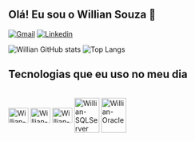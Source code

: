 ## Olá! Eu sou o Willian Souza 🙋

[![Gmail](https://img.shields.io/badge/Gmail-D14836?style=for-the-badge&logo=gmail&logoColor=white)](mailto:willian.ws624@gmail.com)
[![Linkedin](https://img.shields.io/badge/LinkedIn-0077B5?style=for-the-badge&logo=linkedin&logoColor=white)](https://www.linkedin.com/in/willian-s-681093197/)

![Willian GitHub stats](https://github-readme-stats.vercel.app/api?username=owilliansouza&show_icons=true&theme=dracula)
![Top Langs](https://github-readme-stats.vercel.app/api/top-langs/?username=owilliansouza&layout=compact)

## Tecnologias que eu uso no meu dia

<div dir="auto"><br>
  <a target="_blank" rel="noopener noreferrer nofollow" href="https://github.com/user-attachments/assets/0e74deb0-5dfe-47cd-a11e-ac9839c13b9e"><img align="center" alt="Willian-Delphi" height="30" width="40" src="https://github.com/user-attachments/assets/0e74deb0-5dfe-47cd-a11e-ac9839c13b9e" data-canonical-src="https://cdn.jsdelivr.net/gh/devicons/devicon/icons/csharp/csharp-original.svg" style="max-width: 100%;"></a>
  <a target="_blank" rel="noopener noreferrer nofollow" href="https://github.com/user-attachments/assets/3eed38f4-14aa-4eda-9ec8-dde47d0a1508"><img align="center" alt="Willian-Delphi" height="30" width="40" src="https://github.com/user-attachments/assets/3eed38f4-14aa-4eda-9ec8-dde47d0a1508" data-canonical-src="https://cdn.jsdelivr.net/gh/devicons/devicon/icons/csharp/csharp-original.svg" style="max-width: 100%;"></a>
  <a target="_blank" rel="noopener noreferrer nofollow" href="https://camo.githubusercontent.com/2d9be2cdbe847aa58cefeb401833777b9330a5d91389066137fc1c84589eabfe/68747470733a2f2f63646e2e6a7364656c6976722e6e65742f67682f64657669636f6e732f64657669636f6e2f69636f6e732f6373686172702f6373686172702d6f726967696e616c2e737667"><img align="center" alt="Willian-Csharp" height="30" width="40" src="https://camo.githubusercontent.com/2d9be2cdbe847aa58cefeb401833777b9330a5d91389066137fc1c84589eabfe/68747470733a2f2f63646e2e6a7364656c6976722e6e65742f67682f64657669636f6e732f64657669636f6e2f69636f6e732f6373686172702f6373686172702d6f726967696e616c2e737667" data-canonical-src="https://cdn.jsdelivr.net/gh/devicons/devicon/icons/csharp/csharp-original.svg" style="max-width: 100%;"></a>
  <a target="_blank" rel="noopener noreferrer nofollow" href="https://camo.githubusercontent.com/50e256c5870fbaf5bfd64c1a48a4d33f756b0d6b46430163c6e50d195ef0cf98/68747470733a2f2f63646e2e6a7364656c6976722e6e65742f67682f64657669636f6e732f64657669636f6e2f69636f6e732f6d6963726f736f667473716c7365727665722f6d6963726f736f667473716c7365727665722d706c61696e2d776f72646d61726b2e737667"><img align="center" alt="Willian-SQLServer" height="70" width="50" src="https://camo.githubusercontent.com/50e256c5870fbaf5bfd64c1a48a4d33f756b0d6b46430163c6e50d195ef0cf98/68747470733a2f2f63646e2e6a7364656c6976722e6e65742f67682f64657669636f6e732f64657669636f6e2f69636f6e732f6d6963726f736f667473716c7365727665722f6d6963726f736f667473716c7365727665722d706c61696e2d776f72646d61726b2e737667" data-canonical-src="https://cdn.jsdelivr.net/gh/devicons/devicon/icons/microsoftsqlserver/microsoftsqlserver-plain-wordmark.svg" style="max-width: 100%;"></a>
  <a target="_blank" rel="noopener noreferrer nofollow" href="https://camo.githubusercontent.com/c3618c0f71e7c83d1ef568442d32700e8e4b8492181e8bd5312e1a2a03408b85/68747470733a2f2f63646e2e6a7364656c6976722e6e65742f67682f64657669636f6e732f64657669636f6e2f69636f6e732f6f7261636c652f6f7261636c652d6f726967696e616c2e737667"><img align="center" alt="Willian-Oracle" height="70" width="50" src="https://camo.githubusercontent.com/c3618c0f71e7c83d1ef568442d32700e8e4b8492181e8bd5312e1a2a03408b85/68747470733a2f2f63646e2e6a7364656c6976722e6e65742f67682f64657669636f6e732f64657669636f6e2f69636f6e732f6f7261636c652f6f7261636c652d6f726967696e616c2e737667" data-canonical-src="https://cdn.jsdelivr.net/gh/devicons/devicon/icons/oracle/oracle-original.svg" style="max-width: 100%;"></a>
</div>
